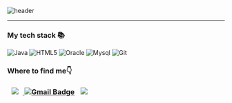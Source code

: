 <!--
**hiwhwnsgh/hiwhwnsgh** is a ✨ _special_ ✨ repository because its `README.md` (this file) appears on your GitHub profile.

Here are some ideas to get you started:

- 🔭 I’m currently working on ...
- 🌱 I’m currently learning ...
- 👯 I’m looking to collaborate on ...
- 🤔 I’m looking for help with ...
- 💬 Ask me about ...
- 📫 How to reach me: ...
- 😄 Pronouns: ...
- ⚡ Fun fact: ...
-->
![header](https://capsule-render.vercel.app/api?type=waving&color=gradient&customColorList=0,2,3&height=150&section=header&text=Junho&nbsp;Cho&fontSize=50&fontAlignY=30&fontColor=FFFFFF&animation=fadeIn)
<hr> <h3>My tech stack 📚</h3> </hr>

![Java](https://img.shields.io/badge/Java-red?&style=for-the-badge&logo=Java&logoColor=white)
![HTML5](https://img.shields.io/badge/-HTML5-E34F26?style=for-the-badge&amp;logo=html5&amp;logoColor=white)
![Oracle](https://img.shields.io/badge/Oracle-F80000?style=for-the-badge&amp;logo=Oracle&amp;logoColor=white)
![Mysql](https://img.shields.io/badge/Mysql-4479A1?style=for-the-badge&amp;logo=Mysql&amp;logoColor=white)
![Git](https://img.shields.io/badge/git-F05032?style=for-the-badge&amp;logo=git&amp;logoColor=white)

<h3><strong>Where to find me</strong><span class="emoji">👇</span><h3>

<a href="https://www.github.com/hiwhwnsgh" target="_blank" rel="noopener"><img class="alignleft" style="height: auto; margin-left: 10px; margin-right: 10px;" src="http://img.shields.io/badge/-github-181717?style=flat&amp;logo=Github&amp;link=https://www.github.com/hiwhwnsgh/" /> [![Gmail Badge](https://img.shields.io/badge/Gmail-D14836?style=flat&logo=Gmail&logoColor=white)](mailto:hiwhwnsgh@gmail.com)  <a href="https://www.instagram.com/junho1838/" target="_blank"><img style="height: auto; margin-left: 10px; margin-right: 10px;" src="http://img.shields.io/badge/-Instargram-ff69b4?style=flat&amp;logo=Instagram&amp;link=https://www.instagram.com/junho1838/" /></a>

